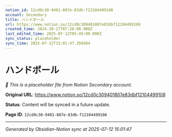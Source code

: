 ```yaml
---
notion_id: 12cd0c30-9401-807e-83db-f12104499108
account: Secondary
title: ハンドボール
url: https://www.notion.so/12cd0c309401807e83dbf12104499108
created_time: 2024-10-27T07:28:00.000Z
last_edited_time: 2025-07-12T05:49:00.000Z
sync_status: placeholder
sync_time: 2025-07-12T15:01:47.356484
---
```


# ハンドボール

*🔄 This is a placeholder file from Notion Secondary account.*

**Original URL**: https://www.notion.so/12cd0c309401807e83dbf12104499108

**Status**: Content will be synced in a future update.

**Page ID**: `12cd0c30-9401-807e-83db-f12104499108`

---

*Generated by Obsidian-Notion sync at 2025-07-12 15:01:47*
